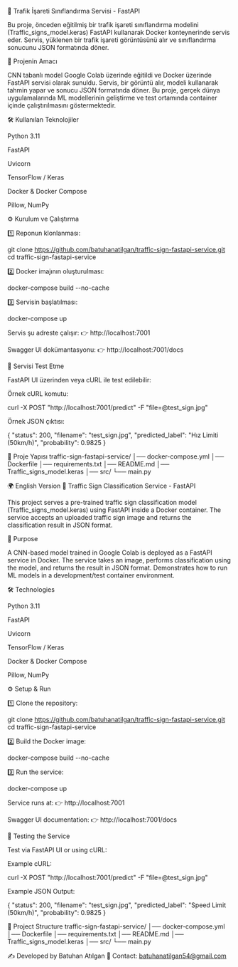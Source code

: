 🚦 Trafik İşareti Sınıflandırma Servisi - FastAPI

Bu proje, önceden eğitilmiş bir trafik işareti sınıflandırma modelini (Traffic_signs_model.keras) FastAPI kullanarak Docker konteynerinde servis eder.
Servis, yüklenen bir trafik işareti görüntüsünü alır ve sınıflandırma sonucunu JSON formatında döner.

🎯 Projenin Amacı

CNN tabanlı model Google Colab üzerinde eğitildi ve Docker üzerinde FastAPI servisi olarak sunuldu.
Servis, bir görüntü alır, modeli kullanarak tahmin yapar ve sonucu JSON formatında döner.
Bu proje, gerçek dünya uygulamalarında ML modellerinin geliştirme ve test ortamında container içinde çalıştırılmasını göstermektedir.

🛠 Kullanılan Teknolojiler

Python 3.11

FastAPI

Uvicorn

TensorFlow / Keras

Docker & Docker Compose

Pillow, NumPy

⚙️ Kurulum ve Çalıştırma

1️⃣ Reponun klonlanması:

git clone https://github.com/batuhanatilgan/traffic-sign-fastapi-service.git
cd traffic-sign-fastapi-service


2️⃣ Docker imajının oluşturulması:

docker-compose build --no-cache


3️⃣ Servisin başlatılması:

docker-compose up


Servis şu adreste çalışır:
👉 http://localhost:7001

Swagger UI dokümantasyonu:
👉 http://localhost:7001/docs

🧪 Servisi Test Etme

FastAPI UI üzerinden veya cURL ile test edilebilir:

Örnek cURL komutu:

curl -X POST "http://localhost:7001/predict" -F "file=@test_sign.jpg"


Örnek JSON çıktısı:

{
  "status": 200,
  "filename": "test_sign.jpg",
  "predicted_label": "Hız Limiti (50km/h)",
  "probability": 0.9825
}

📂 Proje Yapısı
traffic-sign-fastapi-service/
│── docker-compose.yml
│── Dockerfile
│── requirements.txt
│── README.md
│── Traffic_signs_model.keras
│── src/
    └── main.py

🌍 English Version
🚦 Traffic Sign Classification Service - FastAPI

This project serves a pre-trained traffic sign classification model (Traffic_signs_model.keras) using FastAPI inside a Docker container.
The service accepts an uploaded traffic sign image and returns the classification result in JSON format.

🎯 Purpose

A CNN-based model trained in Google Colab is deployed as a FastAPI service in Docker.
The service takes an image, performs classification using the model, and returns the result in JSON format.
Demonstrates how to run ML models in a development/test container environment.

🛠 Technologies

Python 3.11

FastAPI

Uvicorn

TensorFlow / Keras

Docker & Docker Compose

Pillow, NumPy

⚙️ Setup & Run

1️⃣ Clone the repository:

git clone https://github.com/batuhanatilgan/traffic-sign-fastapi-service.git
cd traffic-sign-fastapi-service


2️⃣ Build the Docker image:

docker-compose build --no-cache


3️⃣ Run the service:

docker-compose up


Service runs at:
👉 http://localhost:7001

Swagger UI documentation:
👉 http://localhost:7001/docs

🧪 Testing the Service

Test via FastAPI UI or using cURL:

Example cURL:

curl -X POST "http://localhost:7001/predict" -F "file=@test_sign.jpg"


Example JSON Output:

{
  "status": 200,
  "filename": "test_sign.jpg",
  "predicted_label": "Speed Limit (50km/h)",
  "probability": 0.9825
}

📂 Project Structure
traffic-sign-fastapi-service/
│── docker-compose.yml
│── Dockerfile
│── requirements.txt
│── README.md
│── Traffic_signs_model.keras
│── src/
    └── main.py


✍️ Developed by Batuhan Atılgan
📧 Contact: batuhanatilgan54@gmail.com